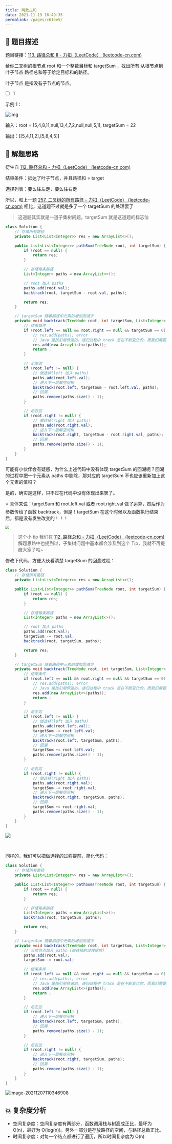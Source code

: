 ```yaml
---
title: 两数之和
date: 2021-11-19 16:49:35
permalink: /pages/c61ee5/
---
```


## 📃 题目描述

题目链接：[113. 路径总和 II - 力扣（LeetCode） (leetcode-cn.com)](https://leetcode-cn.com/problems/path-sum-ii/)

给你二叉树的根节点 root 和一个整数目标和 targetSum ，找出所有 从根节点到叶子节点 路径总和等于给定目标和的路径。

叶子节点 是指没有子节点的节点。

- [ ] 1

示例 1：

![img](https://assets.leetcode.com/uploads/2021/01/18/pathsumii1.jpg)

输入：root = [5,4,8,11,null,13,4,7,2,null,null,5,1], targetSum = 22

输出：[[5,4,11,2],[5,8,4,5]]

## 🔔 解题思路

衍生自 [112. 路径总和 - 力扣（LeetCode） (leetcode-cn.com)](https://leetcode-cn.com/problems/path-sum/)

结束条件：抵达了叶子节点，并且路径和 = target

选择列表：要么往左走，要么往右走

所以，和上一题 [257. 二叉树的所有路径 - 力扣（LeetCode） (leetcode-cn.com)](https://leetcode-cn.com/problems/binary-tree-paths/) 相比，这道题不过就是多了一个 targetSum 的处理罢了

> 这道题其实就是一道子集树问题，targetSum 就是这道题的标志位

```java
class Solution {
    // 存储所有路径
    private List<List<Integer>> res = new ArrayList<>();

    public List<List<Integer>> pathSum(TreeNode root, int targetSum) {
        if (root == null) {
            return res;
        }

        // 存储每条路径
        List<Integer> paths = new ArrayList<>();

        // root 加入 paths
        paths.add(root.val);
        backtrack(root, targetSum - root.val, paths);

        return res;
    }

    // targetSum 随着路径中元素的增加而减少
    private void backtrack(TreeNode root, int targetSum, List<Integer> paths) {
        // 结束条件
        if (root.left == null && root.right == null && targetSum == 0) {
            // res.add(paths); error
            // Java 是按引用传递的。递归过程中 track 是在不断变化的，而我们需要的当前 track 的状态，所以需要在此处进行拷贝
            res.add(new ArrayList<>(paths));
            return ;
        }

        // 走左边
        if (root.left != null) {
            // 做选择(left 加入 paths)
            paths.add(root.left.val);
            // 进入下一层解空间树
            backtrack(root.left, targetSum - root.left.val, paths);
            // 回溯
            paths.remove(paths.size() - 1);
        }

        // 走右边
        if (root.right != null) {
            // 做选择(right 加入 paths)
            paths.add(root.right.val);
            // 进入下一层解空间树
            backtrack(root.right, targetSum - root.right.val, paths);
            // 回溯
            paths.remove(paths.size() - 1);
        }
    }
}
```

可能有小伙伴会有疑惑，为什么上述代码中没有体现 targetSum 的回溯呢？回溯的过程中把一个元素从 paths 中剔除，那对应的 targetSum 不也应该重新加上这个元素的值吗？

是的，确实是这样，只不过在代码中没有体现出来罢了。

⭐ 具体来说：targetSum 和 root.left.val 或者 root.right.val 做了运算，然后作为参数传给了函数 backtrack，但是！targetSum 在这个时候以及函数执行结束后，都是没有发生改变的！！！

<img src="https://cs-wiki.oss-cn-shanghai.aliyuncs.com/img/20211207113032.png" style="zoom:67%;" />

> 这个小 tip 我们在 [112. 路径总和 - 力扣（LeetCode） (leetcode-cn.com)](https://leetcode-cn.com/problems/path-sum/) 解题思路中也提到过，子集树问题中基本都会涉及到这个 Tip，我就不再提醒大家了哈~

修改下代码，方便大伙看清楚 targetSum 的回溯过程：

```java
class Solution {
    // 存储所有路径
    private List<List<Integer>> res = new ArrayList<>();

    public List<List<Integer>> pathSum(TreeNode root, int targetSum) {
        if (root == null) {
            return res;
        }

        // 存储每条路径
        List<Integer> paths = new ArrayList<>();

        // root 加入 paths
        paths.add(root.val);
        targetSum -= root.val;
        backtrack(root, targetSum, paths);

        return res;
    }

    // targetSum 随着路径中元素的增加而减少
    private void backtrack(TreeNode root, int targetSum, List<Integer> paths) {
        // 结束条件
        if (root.left == null && root.right == null && targetSum == 0) {
            // res.add(paths); error
            // Java 是按引用传递的。递归过程中 track 是在不断变化的，而我们需要的当前 track 的状态，所以需要在此处进行拷贝
            res.add(new ArrayList<>(paths));
            return ;
        }

        // 走左边
        if (root.left != null) {
            // 做选择(left 加入 paths)
            paths.add(root.left.val);
            targetSum -= root.left.val;
            // 进入下一层解空间树
            backtrack(root.left, targetSum, paths);
            // 回溯
            targetSum += root.left.val;
            paths.remove(paths.size() - 1);
        }

        // 走右边
        if (root.right != null) {
            // 做选择(right 加入 paths)
            paths.add(root.right.val);
            targetSum -= root.right.val;
            // 进入下一层解空间树
            backtrack(root.right, targetSum, paths);
            // 回溯
            targetSum += root.right.val;
            paths.remove(paths.size() - 1);
        }
    }
}
```

![](https://cs-wiki.oss-cn-shanghai.aliyuncs.com/img/20211207111521.png)

<br>

同样的，我们可以把做选择的过程提前，简化代码：

```java
class Solution {
    // 存储所有路径
    private List<List<Integer>> res = new ArrayList<>();

    public List<List<Integer>> pathSum(TreeNode root, int targetSum) {
        if (root == null) {
            return res;
        }

        // 存储每条路径
        List<Integer> paths = new ArrayList<>();
        backtrack(root, targetSum, paths);

        return res;
    }

    // targetSum 随着路径中元素的增加而减少
    private void backtrack(TreeNode root, int targetSum, List<Integer> paths) {
        // 当前节点加入 paths (做选择的过程提前)
        paths.add(root.val);
        targetSum -= root.val;

        // 结束条件
        if (root.left == null && root.right == null && targetSum == 0) {
            // res.add(paths); error
            // Java 是按引用传递的。递归过程中 track 是在不断变化的，而我们需要的当前 track 的状态，所以需要在此处进行拷贝
            res.add(new ArrayList<>(paths));
            return ;
        }

        // 走左边
        if (root.left != null) {
            // 进入下一层解空间树
            backtrack(root.left, targetSum, paths);
            // 回溯
            paths.remove(paths.size() - 1);
        }

        // 走右边
        if (root.right != null) {
            // 进入下一层解空间树
            backtrack(root.right, targetSum, paths);
            // 回溯
            paths.remove(paths.size() - 1);
        }
    }
}
```

![image-20211207110346908](https://cs-wiki.oss-cn-shanghai.aliyuncs.com/img/20211207110346.png)

## 💥 复杂度分析

- 空间复杂度：空间复杂度有两部分，函数调用栈与树高成正比，最坏为 O(n)，最好为 O(log(n))。另外一部分是存放路径的空间，与路径总数正比。
- 时间复杂度：对每一个结点都进行了遍历，所以时间复杂度为 O(n)
